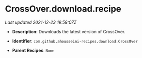 # CrossOver.download.recipe

_Last updated 2021-12-23 19:58:07Z_

- **Description**: Downloads the latest version of CrossOver.

- **Identifier**: `com.github.ahousseini-recipes.download.CrossOver`

- **Parent Recipes**: `None`